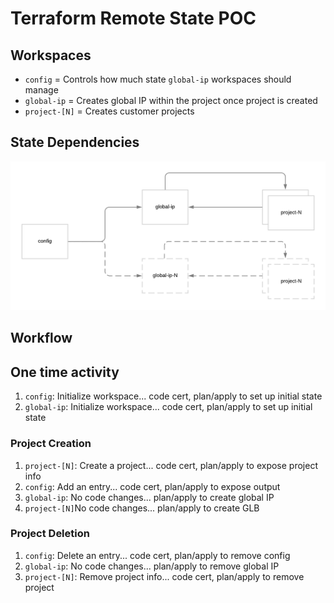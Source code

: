 # Terraform Remote State POC

## Workspaces

- `config` = Controls how much state `global-ip` workspaces should manage
- `global-ip` = Creates global IP within the project once project is created
- `project-[N]` = Creates customer projects

## State Dependencies

![State Dependencies](doc/state-dependencies.png)

## Workflow

## One time activity
1. `config`: Initialize workspace... code cert, plan/apply to set up initial state
2. `global-ip`: Initialize workspace... code cert, plan/apply to set up initial state

### Project Creation 

1. `project-[N]`: Create a project... code cert, plan/apply to expose project info 
2. `config`: Add an entry... code cert, plan/apply to expose output
3. `global-ip`: No code changes... plan/apply to create global IP
4. `project-[N]`No code changes... plan/apply to create GLB

### Project Deletion

1. `config`: Delete an entry... code cert, plan/apply to remove config
2. `global-ip`: No code changes... plan/apply to remove global IP
3. `project-[N]`: Remove project info... code cert, plan/apply to remove project
